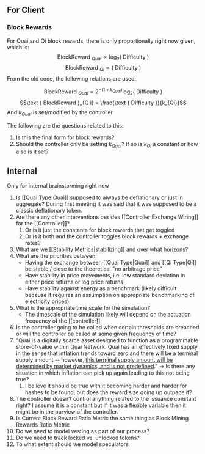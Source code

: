## For Client

### Block Rewards 

For Quai and Qi block rewards, there is only proportionally right now given, which is:
$$\text { BlockReward }{ }_{Q u a i} \propto \log _2(\text { Difficulty })$$
$$\text { BlockReward }_{Q i} \propto(\text { Difficulty })$$
From the old code, the following relations are used:

$$\text { BlockReward }{ }_{Q u a i} = 2^{-(1+k_{Quai})} \log _2(\text { Difficulty })$$
$$\text { BlockReward }_{Q i} = \frac{\text { Difficulty }}{k_{Qi}}$$
And $k_{Quai}$ is set/modified by the controller

The following are the questions related to this:
1. Is this the final form for block rewards?
2. Should the controller only be setting $k_{Quai}$? If so is $k_{Qi}$ a constant or how else is it set?



## Internal

Only for internal brainstorming right now

1. Is [[Quai Type|Quai]] supposed to always be deflationary or just in aggregate? During first meeting it was said that it was supposed to be a classic deflationary token.
2. Are there any other interventions besides [[Controller Exchange Wiring]] for the [[Controller]]?
	1. Or is it just the constants for block rewards that get toggled
	2. Or is it both and the controller toggles block rewards + exchange rates?
3. What are we [[Stability Metrics|stabilizing]] and over what horizons?
4. What are the priorities between:
	- Having the exchange between [[Quai Type|Quai]] and [[Qi Type|Qi]] be stable / close to the theoretical "no arbitrage price"
	- Have stability in price movements, i.e. low standard deviation in either price returns or log price returns
	- Have stability against energy as a benchmark (likely difficult because it requires an assumption on appropriate benchmarking of electricity prices)
5. What is the appropriate time scale for the simulation?
	- The timescale of the simulation likely will depend on the actuation frequency of the [[controller]]
6. Is the controller going to be called when certain thresholds are breached or will the controller be called at some given frequency of time?
7. "Quai is a digitally scarce asset designed to function as a programmable store-of-value within Quai Network. Quai has an effectively fixed supply in the sense that inflation trends toward zero and there will be a terminal supply amount -- however, [this terminal supply amount will be determined by market dynamics, and is not predefined](https://qu.ai/docs/learn/tokenomics/token-dynamics/supply-growth/)." -> Is there any situation in which inflation can pick up again leading to this not being true?
	1. I believe it should be true with it becoming harder and harder for hashes to be found, but does the reward size going up outpace it?
8. The controller doesn't control anything related to the issuance constant right? I assume it is a constant but if it was a flexible variable then it might be in the purview of the controller.
9. Is Current Block Reward Ratio Metric the same thing as Block Mining Rewards Ratio Metric
10. Do we need to model vesting as part of our process?
11. Do we need to track locked vs. unlocked tokens?
12. To what extent should we model speculators